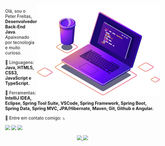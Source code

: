 <img src="./image/computer-illustration.png" min-width="400px" max-width="400px" width="400px" align="right" alt="Computador iuriCode">

<p align="left"> 
  Olá, sou o Peter Freitas, <strong>Desenvolvedor Back-End Java</strong>.<br>
  Apaixonado por tecnologia e muito curioso.
</p>

<p align="left">
  🦄 Linguagens: <strong>Java, HTML5, CSS3, JavaScript e TypeScript.</strong>
</p>

<p align="left">
  💼 Ferramentas: <strong>IntelliJ IDEA, Eclipse, Spring Tool Suite, VSCode, Spring Framework, Spring Boot, Spring Data, Spring MVC, JPA/Hibernate, Maven, Git, Github e Angular.</strong>
</p>

<p align="left">
  💌 Entre em contato comigo: ⤵️
</p>

<p align="left">
  <a href="mailto:opeterfreitas@gmail.com" alt="Gmail">
  <img src="https://img.shields.io/badge/-Gmail-FF0000?style=flat-square&labelColor=FF0000&logo=gmail&logoColor=white&link=opeterfreitas@gmail.com" /></a>

  <a href="https://www.linkedin.com/in/opeterfreitas" alt="Linkedin">
  <img src="https://img.shields.io/badge/-Linkedin-0e76a8?style=flat-square&logo=Linkedin&logoColor=white&link=https://www.linkedin.com/in/opeterfreitas" /></a>

  <a href="https://wa.me/5534997796582" alt="WhatsApp">
  <img src="https://img.shields.io/badge/-WhatsApp-25d366?style=flat-square&labelColor=25d366&logo=whatsapp&logoColor=white&link=https://wa.me/5534997796582"/></a>
</p>  

<div align="center">
  <a href="https://github.com/opeterfreitas">
  <img height="180em" src="https://github-readme-stats.vercel.app/api?username=opeterfreitas&show_icons=true&theme=radical&include_all_commits=false&count_private=true"/>
  <img height="180em" src="https://github-readme-stats.vercel.app/api/top-langs/?username=opeterfreitas&layout=compact&langs_count=8&theme=radical"/>